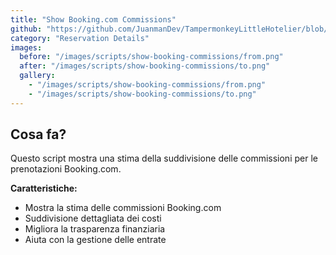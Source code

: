 ```yaml
---
title: "Show Booking.com Commissions"
github: "https://github.com/JuanmanDev/TampermonkeyLittleHotelier/blob/main/frontdesk/reservationDetails/showComissions.user.js"
category: "Reservation Details"
images:
  before: "/images/scripts/show-booking-commissions/from.png"
  after: "/images/scripts/show-booking-commissions/to.png"
  gallery:
    - "/images/scripts/show-booking-commissions/from.png"
    - "/images/scripts/show-booking-commissions/to.png"
---
```


## Cosa fa?

Questo script mostra una stima della suddivisione delle commissioni per le prenotazioni Booking.com.

**Caratteristiche:**
- Mostra la stima delle commissioni Booking.com
- Suddivisione dettagliata dei costi
- Migliora la trasparenza finanziaria
- Aiuta con la gestione delle entrate

